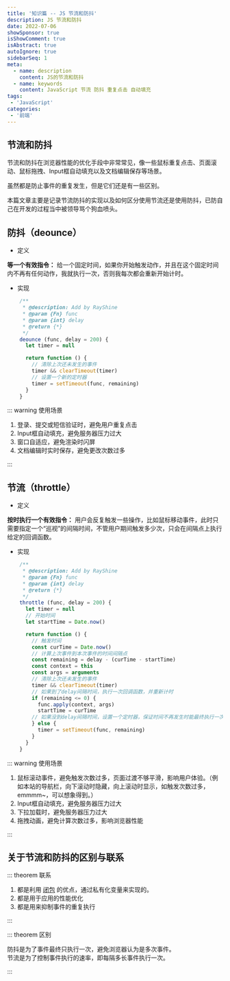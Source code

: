 ```yaml
---
title: '知识篇 -- JS 节流和防抖'
description: JS 节流和防抖
date: 2022-07-06
showSponsor: true
isShowComment: true
isAbstract: true
autoIgnore: true
sidebarSeq: 1
meta:
  - name: description
    content: JS的节流和防抖
  - name: keywords
    content: JavaScript 节流 防抖 重复点击 自动填充
tags:
 - 'JavaScript'
categories: 
 - '前端'
---
```


<Boxx />

## 节流和防抖

节流和防抖在浏览器性能的优化手段中非常常见，像一些鼠标重复点击、页面滚动、鼠标拖拽、Input框自动填充以及文档编辑保存等场景。
<!-- more -->
虽然都是防止事件的重复发生，但是它们还是有一些区别。

本篇文章主要是记录节流防抖的实现以及如何区分使用节流还是使用防抖，已防自己在开发的过程当中被领导骂个狗血喷头。

## 防抖（deounce）

- 定义

**等一个有效指令：** 给一个固定时间，如果你开始触发动作，并且在这个固定时间内不再有任何动作，我就执行一次，否则我每次都会重新开始计时。

- 实现
```js
    /**
     * @description: Add by RayShine 
     * @param {Fn} func
     * @param {int} delay
     * @return {*}
     */    
    deounce (func, delay = 200) {
      let timer = null

      return function () {
        // 清除上次还未发生的事件
        timer && clearTimeout(timer)
        // 设置一个新的定时器
        timer = setTimeout(func, remaining)
      }
    }
```
::: warning 使用场景

1. 登录、提交或短信验证时，避免用户重复点击
2. Input框自动填充，避免服务器压力过大
3. 窗口自适应，避免渲染时闪屏
4. 文档编辑时实时保存，避免更改次数过多

:::

## 节流（throttle）

- 定义

**按时执行一个有效指令：** 用户会反复触发一些操作，比如鼠标移动事件，此时只需要指定一个“巡视”的间隔时间，不管用户期间触发多少次，只会在间隔点上执行给定的回调函数。

- 实现

```js
    /**
     * @description: Add by RayShine 
     * @param {Fn} func
     * @param {int} delay
     * @return {*}
     */    
    throttle (func, delay = 200) {
      let timer = null
      // 开始时间
      let startTime = Date.now()

      return function () {
        // 触发时间
        const curTime = Date.now()
        // 计算上次事件到本次事件的时间间隔点
        const remaining = delay - (curTime - startTime)
        const context = this
        const args = arguments
        // 清除上次还未发生的事件
        timer && clearTimeout(timer)
        // 如果到了delay间隔时间，执行一次回调函数，并重新计时
        if (remaining <= 0) {
          func.apply(context, args)
          startTime = curTime
        // 如果没到delay间隔时间，设置一个定时器，保证时间不再发生时能最终执行一次
        } else {
          timer = setTimeout(func, remaining)
        }
      }
    }
```

::: warning 使用场景

1. 鼠标滚动事件，避免触发次数过多，页面过渡不够平滑，影响用户体验。（例如本站的导航栏，向下滚动时隐藏，向上滚动时显示，如触发次数过多，emmmm~，可以想象得到。）
2. Input框自动填充，避免服务器压力过大
3. 下拉加载时，避免服务器压力过大
4. 拖拽动画，避免计算次数过多，影响浏览器性能

:::

## 关于节流和防抖的区别与联系

::: theorem 联系

1. 都是利用 [闭包](/blogs/每日一题/2022年/6月/10日.md) 的优点，通过私有化变量来实现的。
2. 都是用于应用的性能优化
3. 都是用来抑制事件的重复执行

:::

::: theorem 区别

防抖是为了事件最终只执行一次，避免浏览器认为是多次事件。
<br/>
节流是为了控制事件执行的速率，即每隔多长事件执行一次。

:::
